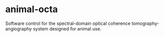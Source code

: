 # animal-octa
Software control for the spectral-domain optical coherence tomography-angiography system designed for animal use.

